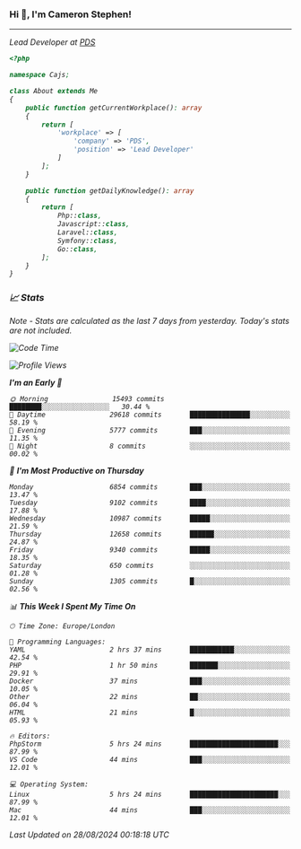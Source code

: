 ### Hi 👋, I'm Cameron Stephen!
<hr>
<p><em>Lead Developer at <a href="https://prindatasolutions.co.uk">PDS</a></p>


```php
<?php

namespace Cajs;

class About extends Me
{
    public function getCurrentWorkplace(): array
    {
        return [
            'workplace' => [
                'company' => 'PDS',
                'position' => 'Lead Developer'
            ]
        ];
    }

    public function getDailyKnowledge(): array
    {
        return [
            Php::class,
            Javascript::class,
            Laravel::class,
            Symfony::class,
            Go::class,
        ];
    }
}
```

### 📈 Stats
<p><em>Note - Stats are calculated as the last 7 days from yesterday. Today's stats are not included.</em></p>


<!--START_SECTION:waka-->
![Code Time](http://img.shields.io/badge/Code%20Time-3%2C910%20hrs%2038%20mins-blue)

![Profile Views](http://img.shields.io/badge/Profile%20Views-0-blue)

**I'm an Early 🐤** 

```text
🌞 Morning                15493 commits       ████████░░░░░░░░░░░░░░░░░   30.44 % 
🌆 Daytime                29618 commits       ███████████████░░░░░░░░░░   58.19 % 
🌃 Evening                5777 commits        ███░░░░░░░░░░░░░░░░░░░░░░   11.35 % 
🌙 Night                  8 commits           ░░░░░░░░░░░░░░░░░░░░░░░░░   00.02 % 
```
📅 **I'm Most Productive on Thursday** 

```text
Monday                   6854 commits        ███░░░░░░░░░░░░░░░░░░░░░░   13.47 % 
Tuesday                  9102 commits        ████░░░░░░░░░░░░░░░░░░░░░   17.88 % 
Wednesday                10987 commits       █████░░░░░░░░░░░░░░░░░░░░   21.59 % 
Thursday                 12658 commits       ██████░░░░░░░░░░░░░░░░░░░   24.87 % 
Friday                   9340 commits        █████░░░░░░░░░░░░░░░░░░░░   18.35 % 
Saturday                 650 commits         ░░░░░░░░░░░░░░░░░░░░░░░░░   01.28 % 
Sunday                   1305 commits        █░░░░░░░░░░░░░░░░░░░░░░░░   02.56 % 
```


📊 **This Week I Spent My Time On** 

```text
🕑︎ Time Zone: Europe/London

💬 Programming Languages: 
YAML                     2 hrs 37 mins       ███████████░░░░░░░░░░░░░░   42.54 % 
PHP                      1 hr 50 mins        ███████░░░░░░░░░░░░░░░░░░   29.91 % 
Docker                   37 mins             ███░░░░░░░░░░░░░░░░░░░░░░   10.05 % 
Other                    22 mins             ██░░░░░░░░░░░░░░░░░░░░░░░   06.04 % 
HTML                     21 mins             █░░░░░░░░░░░░░░░░░░░░░░░░   05.93 % 

🔥 Editors: 
PhpStorm                 5 hrs 24 mins       ██████████████████████░░░   87.99 % 
VS Code                  44 mins             ███░░░░░░░░░░░░░░░░░░░░░░   12.01 % 

💻 Operating System: 
Linux                    5 hrs 24 mins       ██████████████████████░░░   87.99 % 
Mac                      44 mins             ███░░░░░░░░░░░░░░░░░░░░░░   12.01 % 
```


 Last Updated on 28/08/2024 00:18:18 UTC
<!--END_SECTION:waka-->

